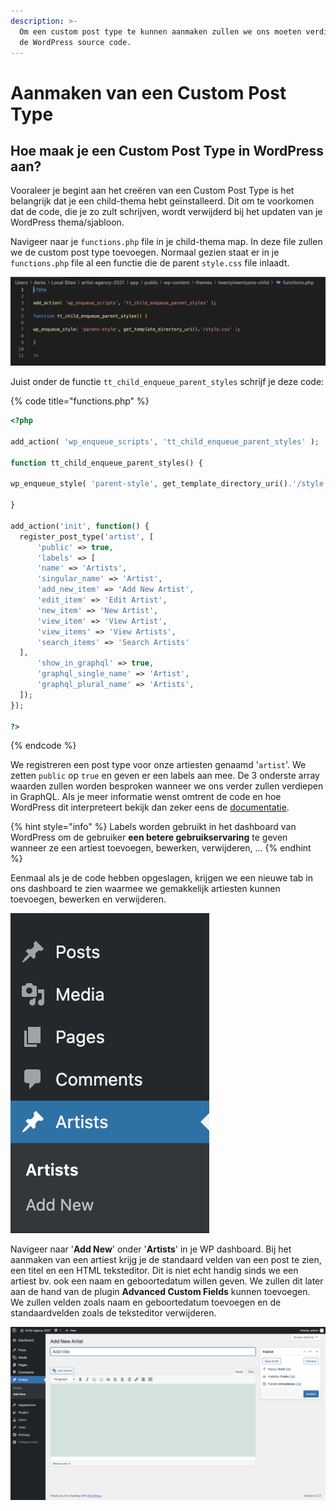 ```yaml
---
description: >-
  Om een custom post type te kunnen aanmaken zullen we ons moeten verdiepen in
  de WordPress source code.
---
```


# Aanmaken van een Custom Post Type

## Hoe maak je een Custom Post Type in WordPress aan?

Vooraleer je begint aan het creëren van een Custom Post Type is het belangrijk dat je een child-thema hebt geïnstalleerd. Dit om te voorkomen dat de code, die je zo zult schrijven, wordt verwijderd bij het updaten van je WordPress thema/sjabloon.

Navigeer naar je `functions.php` file in je child-thema map. In deze file zullen we de custom post type toevoegen. Normaal gezien staat er in je `functions.php` file al een functie die de parent `style.css` file inlaadt.

![functions.php](<../../.gitbook/assets/image (7).png>)

Juist onder de functie `tt_child_enqueue_parent_styles` schrijf je deze code:

{% code title="functions.php" %}
```php
<?php

add_action( 'wp_enqueue_scripts', 'tt_child_enqueue_parent_styles' );

function tt_child_enqueue_parent_styles() {

wp_enqueue_style( 'parent-style', get_template_directory_uri().'/style.css' );

}

add_action('init', function() {
  register_post_type('artist', [
      'public' => true,
      'labels' => [
      'name' => 'Artists',
      'singular_name' => 'Artist',
      'add_new_item' => 'Add New Artist',
      'edit_item' => 'Edit Artist',
      'new_item' => 'New Artist',
      'view_item' => 'View Artist',
      'view_items' => 'View Artists',
      'search_items' => 'Search Artists'
  ],
      'show_in_graphql' => true,
      'graphql_single_name' => 'Artist',
      'graphql_plural_name' => 'Artists',
  ]);
});

?>
```
{% endcode %}

We registreren een post type voor onze artiesten genaamd '`artist`'. We zetten `public` op `true` en geven er een labels aan mee. De 3 onderste array waarden zullen worden besproken wanneer we ons verder zullen verdiepen in GraphQL. Als je meer informatie wenst omtrent de code en hoe WordPress dit interpreteert bekijk dan zeker eens de [documentatie](https://developer.wordpress.org/reference/functions/register_post_type/).

{% hint style="info" %}
Labels worden gebruikt in het dashboard van WordPress om de gebruiker **een betere gebruikservaring** te geven wanneer ze een artiest toevoegen, bewerken, verwijderen, ...
{% endhint %}

Eenmaal als je de code hebben opgeslagen, krijgen we een nieuwe tab in ons dashboard te zien waarmee we gemakkelijk artiesten kunnen toevoegen, bewerken en verwijderen.

![](<../../.gitbook/assets/image (113).png>)

Navigeer naar '**Add New**' onder '**Artists**' in je WP dashboard. Bij het aanmaken van een artiest krijg je de standaard velden van een post te zien, een titel en een HTML teksteditor. Dit is niet echt handig sinds we een artiest bv. ook een naam en geboortedatum willen geven. We zullen dit later aan de hand van de plugin **Advanced Custom Fields** kunnen toevoegen. We zullen velden zoals naam en geboortedatum toevoegen en de standaardvelden zoals de teksteditor verwijderen.

![](<../../.gitbook/assets/image (131).png>)

